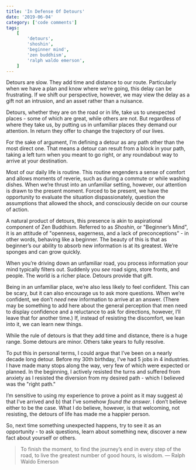 ```yaml
---
title: 'In Defense Of Detours'
date: '2019-06-04'
category: ['code comments']
tags:
    [
        'detours',
        'shoshin',
        'beginner mind',
        'zen buddhism',
        'ralph waldo emerson',
    ]
---
```


Detours are slow. They add time and distance to our route. Particularly when we have a plan and know where we’re going, this delay can be frustrating. If we shift our perspective, however, we may view the delay as a gift not an intrusion, and an asset rather than a nuisance.

Detours, whether they are on the road or in life, take us to unexpected places - some of which are great, while others are not. But regardless of where they take us, by putting us in unfamiliar places they demand our attention. In return they offer to change the trajectory of our lives.

For the sake of argument, I’m defining a detour as any path other than the most direct one. That means a detour can result from a block in your path, taking a left turn when you meant to go right, or any roundabout way to arrive at your destination.

Most of our daily life is routine. This routine engenders a sense of comfort and allows moments of reverie, such as during a commute or while washing dishes. When we’re thrust into an unfamiliar setting, however, our attention is drawn to the present moment. Forced to be present, we have the opportunity to evaluate the situation dispassionately, question the assumptions that allowed the shock, and consciously decide on our course of action.

A natural product of detours, this presence is akin to aspirational component of Zen Buddhism. Referred to as _Shoshin_, or "Beginner’s Mind", it is an attitude of "openness, eagerness, and a lack of preconceptions" - in other words, behaving like a beginner. The beauty of this is that as beginner’s our ability to absorb new information is at its greatest. We’re sponges and can grow quickly.

When you’re driving down an unfamiliar road, you process information your mind typically filters out. Suddenly you _see_ road signs, store fronts, and people. The world is a richer place. Detours provide that gift.

Being in an unfamiliar place, we’re also less likely to feel confident. This can be scary, but it can also encourage us to ask more questions. When we’re confident, we don’t _need_ new information to arrive at an answer. (There may be something to add here about the general perception that men need to display confidence and a reluctance to ask for directions, however, I’ll leave that for another time.) If, instead of resisting the discomfort, we lean into it, we can learn new things.

While the rule of detours is that they add time and distance, there is a huge range. Some detours are minor. Others take years to fully resolve.

To put this in personal terms, I could argue that I’ve been on a nearly decade long detour. Before my 30th birthday, I’ve had 5 jobs in 4 industries. I have made many stops along the way, very few of which were expected or planned. In the beginning, I actively resisted the turns and suffered from anxiety as I resisted the diversion from my desired path - which I believed was the "right path."

I’m sensitive to using my experience to prove a point as it may suggest a) that I’ve arrived and b) that I’ve somehow _found the answer_. I don’t believe either to be the case. What I do believe, however, is that welcoming, not resisting, the detours of life has made me a happier person.

So, next time something unexpected happens, try to see it as an opportunity - to ask questions, learn about something new, discover a new fact about yourself or others.

> To finish the moment, to find the journey’s end in every step of the road, to live the greatest number of good hours, is wisdom.
> — Ralph Waldo Emerson
